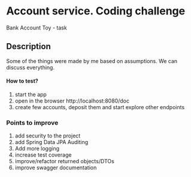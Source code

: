 # Account service. Coding challenge

Bank Account Toy - task

## Description

Some of the things were made by me based on assumptions. We can discuss everything.

#### How to test?

1. start the app
2. open in the browser http://localhost:8080/doc
3. create few accounts, deposit them and start explore other endpoints

### Points to improve

1. add security to the project
2. add Spring Data JPA Auditing
3. Add more logging
4. increase test coverage
5. improve/refactor returned objects/DTOs
6. improve swagger documentation



